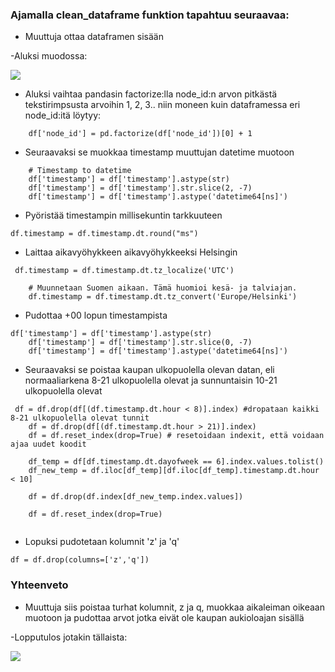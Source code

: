 ### Ajamalla clean_dataframe funktion tapahtuu seuraavaa:

- Muuttuja ottaa dataframen sisään

-Aluksi muodossa: 

![](https://gitlab.dclabra.fi/wiki/uploads/upload_2c0f02e6e254165134ec4789024372c4.png)

- Aluksi vaihtaa pandasin factorize:lla node_id:n arvon pitkästä tekstirimpsusta arvoihin 1, 2, 3.. niin moneen kuin dataframessa eri node_id:itä löytyy:

```
    df['node_id'] = pd.factorize(df['node_id'])[0] + 1
```


- Seuraavaksi se muokkaa timestamp muuttujan datetime muotoon


```
    # Timestamp to datetime
    df['timestamp'] = df['timestamp'].astype(str)
    df['timestamp'] = df['timestamp'].str.slice(2, -7)
    df['timestamp'] = df['timestamp'].astype('datetime64[ns]')
```


- Pyöristää timestampin millisekuntin tarkkuuteen

`df.timestamp = df.timestamp.dt.round("ms")`


- Laittaa aikavyöhykkeen aikavyöhykkeeksi Helsingin

```
 df.timestamp = df.timestamp.dt.tz_localize('UTC')

    # Muunnetaan Suomen aikaan. Tämä huomioi kesä- ja talviajan.
    df.timestamp = df.timestamp.dt.tz_convert('Europe/Helsinki')
```


- Pudottaa +00 lopun timestampista

```
df['timestamp'] = df['timestamp'].astype(str)
    df['timestamp'] = df['timestamp'].str.slice(0, -7)
    df['timestamp'] = df['timestamp'].astype('datetime64[ns]')
```


- Seuraavaksi se poistaa kaupan ulkopuolella olevan datan, eli normaaliarkena 8-21 ulkopuolella olevat ja sunnuntaisin 10-21 ulkopuolella olevat

```
 df = df.drop(df[(df.timestamp.dt.hour < 8)].index) #dropataan kaikki 8-21 ulkopuolella olevat tunnit
    df = df.drop(df[(df.timestamp.dt.hour > 21)].index)
    df = df.reset_index(drop=True) # resetoidaan indexit, että voidaan ajaa uudet koodit

    df_temp = df[df.timestamp.dt.dayofweek == 6].index.values.tolist()
    df_new_temp = df.iloc[df_temp][df.iloc[df_temp].timestamp.dt.hour < 10]

    df = df.drop(df.index[df_new_temp.index.values])
    
    df = df.reset_index(drop=True)


```


- Lopuksi pudotetaan kolumnit 'z' ja 'q'

`df = df.drop(columns=['z','q'])`




### Yhteenveto

- Muuttuja siis poistaa turhat kolumnit, z ja q, muokkaa aikaleiman oikeaan muotoon ja pudottaa arvot jotka eivät ole kaupan aukioloajan sisällä

-Lopputulos jotakin tällaista:

![](https://gitlab.dclabra.fi/wiki/uploads/upload_2c8a6e76e93f7945352dda23368f8c01.png)

